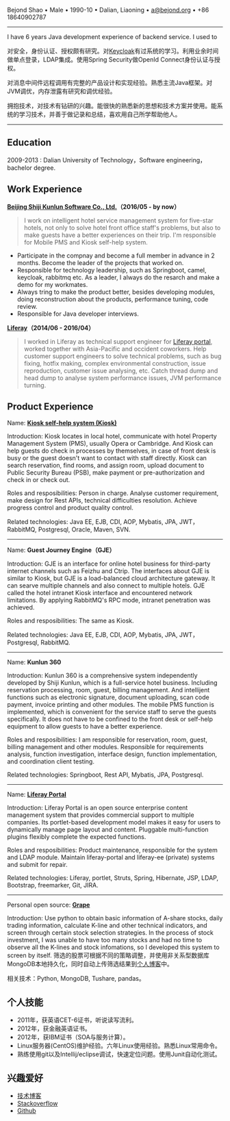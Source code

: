 Bejond Shao • Male • 1990-10 • Dalian, Liaoning • <a@bejond.org> • +86 18640902787

------
I have 6 years Java development experience of backend service. I used to 



对安全，身份认证、授权颇有研究。对[Keycloak](https://www.keycloak.org/)有过系统的学习。利用业余时间做单点登录，LDAP集成。使用Spring Security做OpenId Connect身份认证与授权。

对消息中间件远程调用有完整的产品设计和实现经验。熟悉主流Java框架。对JVM调优，内存泄露有研究和调优经验。

拥抱技术，对技术有钻研的兴趣。能很快的熟悉新的思想和技术方案并使用。能系统的学习技术，并善于做记录和总结，喜欢用自己所学帮助他人。

------

Education
----

2009-2013 : Dalian University of Technology，Software engineering，bachelor degree.

Work Experience
----

**[Beijing Shiji Kunlun Software Co., Ltd.](http://www.shijinet.cn)（2016/05 - by now）**
> I work on intelligent hotel service management system for five-star hotels, not only to solve hotel front office staff's problems, but also to make guests have a better experiences on their trip. I'm responsible for Mobile PMS and Kiosk self-help system.

* Participate in the compnay and become a full member in advance in 2 months. Become the leader of the projects that worked on.
* Responsible for technology leadership, such as Springboot, camel, keycloak, rabbitmq etc. As a leader, I always do the resarch and make a demo for my workmates.
* Always tring to make the product better, besides developing modules, doing reconstruction about the products, performance tuning, code review.
* Responsible for Java developer interviews.

**[Liferay](https://www.liferay.com)（2014/06 - 2016/04）**
> I worked in Liferay as technical support engineer for [Liferay portal](https://github.com/liferay/liferay-portal), worked together with Asia-Pacific and occident coworkers. Help customer support engineers to solve technical problems, such as bug fixing, hotfix making, complex environmental construction, issue reproduction, customer issue analysing, etc.
> Catch thread dump and head dump to analyse system performance issues, JVM performance turning. 

Product Experience
----

Name: **[Kiosk self-help system (Kiosk)](http://www.shijinet.cn/Check%20in.html)**

Introduction: Kiosk locates in local hotel, communicate with hotel Property Management System (PMS), usually Opera or Cambridge. And Kiosk can help guests do check in processes by themselves, in case of front desk is busy or the guest doesn't want to contact with staff directly. Kiosk can search reservation, find rooms, and assign room, upload document to Public Security Bureau (PSB), make payment or pre-authorization and check in or check out.

Roles and resposibilities: Person in charge. Analyse customer requirement, make design for Rest APIs, technical difficulties resolution. Achieve progress control and product quality control.

Related technologies: Java EE, EJB, CDI, AOP, Mybatis, JPA, JWT，RabbitMQ, Postgresql, Oracle, Maven, SVN.

----

Name: **Guest Journey Engine（GJE）**

Introduction: GJE is an interface for online hotel business for third-party internet channels such as Feizhu and Ctrip. The interfaces about GJE is similar to Kiosk, but GJE is a load-balanced cloud architecture gateway. It can searve multiple channels and also connect to multiple hotels. GJE called the hotel intranet Kiosk interface and encountered network limitations. By applying RabbitMQ's RPC mode, intranet penetration was achieved.

Roles and resposibilities: The same as Kiosk.

Related technologies: Java EE, EJB, CDI, AOP, Mybatis, JPA, JWT，Postgresql, RabbitMQ.

----

Name: **Kunlun 360**

Introduction: Kunlun 360 is a comprehensive system independently developed by Shiji Kunlun, which is a full-service hotel business. Including reservation processing, room, guest, billing management. And intellijent functions such as electronic signature, document uploading, scan code payment, invoice printing and other modules. The mobile PMS function is implemented, which is convenient for the service staff to serve the guests specifically. It does not have to be confined to the front desk or self-help equipment to allow guests to have a better experience.

Roles and resposibilities: I am responsible for reservation, room, guest, billing management and other modules. Responsible for requirements analysis, function investigation, interface design, function implementation, and coordination client testing.

Related technologies: Springboot, Rest API, Mybatis, JPA, Postgresql.

----

Name: **[Liferay Portal](https://github.com/liferay/liferay-portal)**

Introduction: Liferay Portal is an open source enterprise content management system that provides commercial support to multiple companies. Its portlet-based development model makes it easy for users to dynamically manage page layout and content. Pluggable multi-function plugins flexibly complete the expected functions.

Roles and resposibilities: Product maintenance, responsible for the system and LDAP module. Maintain liferay-portal and liferay-ee (private) systems and submit for repair.

Related technologies: Liferay, portlet, Struts, Spring, Hibernate, JSP, LDAP, Bootstrap, freemarker, Git, JIRA.

----

Personal open source: **[Grape](https://github.com/bejondshao/grape)**

Introduction: Use python to obtain basic information of A-share stocks, daily trading information, calculate K-line and other technical indicators, and screen through certain stock selection strategies. In the process of stock investment, I was unable to have too many stocks and had no time to observe all the K-lines and stock infomations, so I developed this system to screen by itself. 筛选的股票可根据不同的策略调整，并使用非关系型数据库MongoDB本地持久化，同时自动上传筛选结果到[个人博客](https://tech.bejond.org/2020/01/05/grape%E8%82%A1%E7%A5%A8%E5%88%97%E8%A1%A8-2020/)中。

相关技术：Python, MongoDB, Tushare, pandas。

个人技能
----
* 2011年，获英语CET-6证书，听说读写流利。
* 2012年，获金融英语证书。
* 2012年，获IBM证书（SOA与服务计算）。
* Linux服务器(CentOS)维护经验。六年Linux使用经验。熟悉Linux常用命令。* 熟练使用git以及Intellij/eclipse调试，快速定位问题。使用Junit自动化测试。

兴趣爱好
----
* [技术博客](http://tech.bejond.org)
* [Stackoverflow](https://stackoverflow.com/users/3908814/bejond?tab=profile)
* [Github](https://github.com/bejondshao)

